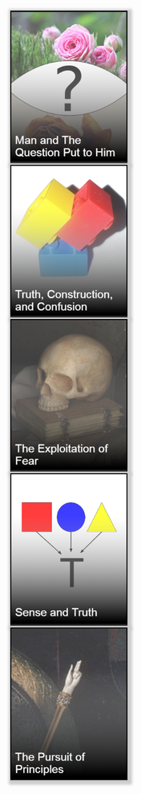 <div style="text-align:center">
    <div class="front_tile">
        <a href="man_and_his_question.html">
            <img src="img/man_and_quest_front.png" style="border: 2px black solid; box-shadow: 3px 3px 5px 6px #ccc;" width="230" height="300"/>
        </a>
    </div>
    <div class="front_tile">
        <a href="truth_construction_confusion.html">
            <img src="img/truth_cons_front.png" style="border: 2px black solid; box-shadow: 3px 3px 5px 6px #ccc;" width="230" height="300"/>
        </a>
    </div>
    <div class="front_tile">
        <a href="the_exploitation_of_fear.html">
            <img src="img/exploitation_of_front.png" style="border: 2px black solid; box-shadow: 3px 3px 5px 6px #ccc;" width="230" height="300"/>
        </a>
    </div>
    <div class="front_tile">
        <a href="sense_and_truth.html">
            <img src="img/sense_truth_front.png" style="border: 2px black solid; box-shadow: 3px 3px 5px 6px #ccc;" width="230" height="300"/>
        </a>
    </div>
    <div class="front_tile">
        <a href="the_pursuit_or_principles.html">
            <img src="img/the_pursuit_or_principles_front.png" style="border: 2px black solid; box-shadow: 3px 3px 5px 6px #ccc;" width="230" height="300"/>
        </a>
    </div>
<div>